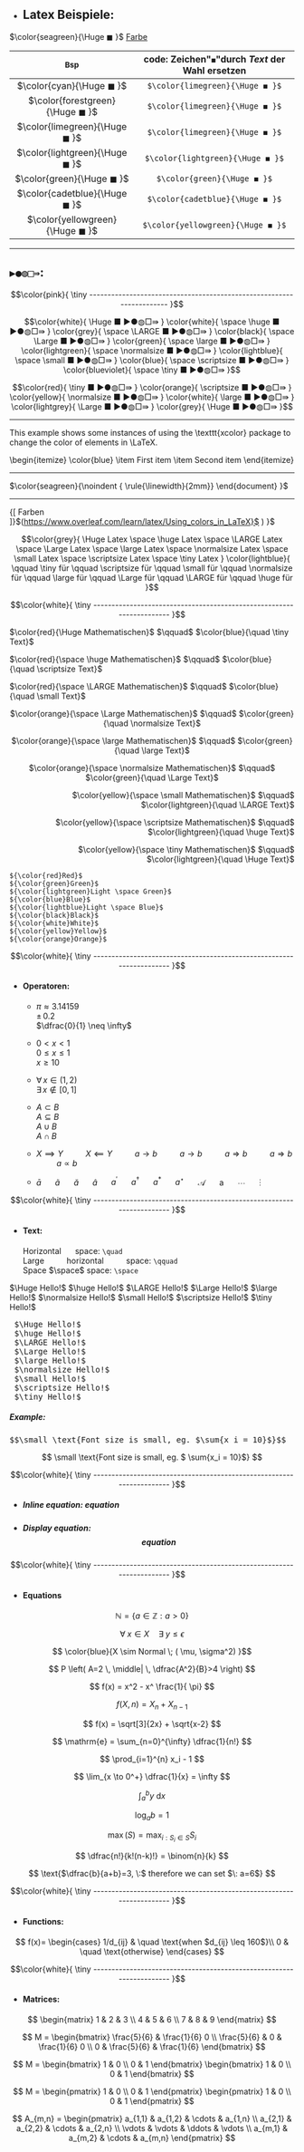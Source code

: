 <!--________________________________________________________________ Beispiele ________________________________________________________________-->
- ## Latex Beispiele:

<!-- Ⅳ ① ② ⒈ ⒉ ⒊ ⒋ ⒌ ⒍ ⒎ ⒏ ⒐ ⑴ ⑵ ⑶ ⑷ ⑸ ⑹ ⑺ ⑻ ⑼ ① ② ③ ④ ⑤ ⑥ ⑦ ⑧ ⑨ ■ ▮ ▼ ◼ ● ◀     -->


  
$\color{seagreen}{\Huge ◼ }$ [ Farbe ](https://www.overleaf.com/learn/latex/Using_colors_in_LaTeX )     

| <sub>Bsp</sub> | code: Zeichen"`◼`"durch *Text* der Wahl ersetzen |
| :---: | :--: |
| $\color{cyan}{\Huge ◼ }$ | `$\color{limegreen}{\Huge ◼ }$` |
$\color{forestgreen}{\Huge ◼ }$  | `$\color{limegreen}{\Huge ◼ }$` |
$\color{limegreen}{\Huge ◼ }$ | `$\color{limegreen}{\Huge ◼ }$` |
$\color{lightgreen}{\Huge ◼ }$ | `$\color{lightgreen}{\Huge ◼ }$` |
$\color{green}{\Huge ◼ }$ | `$\color{green}{\Huge ◼ }$` |
$\color{cadetblue}{\Huge ◼ }$ | `$\color{cadetblue}{\Huge ◼ }$` |
$\color{yellowgreen}{\Huge ◼ }$ | `$\color{yellowgreen}{\Huge ◼ }$` |

---

## `▶●◍□⇛`:

$$\color{pink}{
\tiny ---------------------------------------------------------------------
}$$

$$\color{white}{ 
\Huge  ■ ▶●◍□⇛ } \color{white}{
\space \huge ■ ▶●◍□⇛  } \color{grey}{
\space \LARGE ■ ▶●◍□⇛  } \color{black}{
\space \Large ■ ▶●◍□⇛  } \color{green}{
\space \large ■ ▶●◍□⇛ } \color{lightgreen}{
\space \normalsize ■ ▶●◍□⇛  } \color{lightblue}{
\space \small ■ ▶●◍□⇛  } \color{blue}{
\space \scriptsize ■ ▶●◍□⇛  } \color{blueviolet}{
\space \tiny ■ ▶●◍□⇛
}$$

$$\color{red}{ 
\tiny  ■ ▶●◍□⇛ 
} \color{orange}{
\scriptsize ■ ▶●◍□⇛  
} \color{yellow}{
\normalsize ■ ▶●◍□⇛  
} \color{white}{
\large ■ ▶●◍□⇛  
} \color{lightgrey}{
\Large ■ ▶●◍□⇛  
} \color{grey}{
 \Huge ■ ▶●◍□⇛
}$$  

---

This example shows some instances of using the \texttt{xcolor} package 
to change the color of elements in \LaTeX.

\begin{itemize}
\color{blue}
\item First item
\item Second item
\end{itemize}



---  

$\color{seagreen}{\noindent
{ \rule{\linewidth}{2mm}}
\end{document}
}$

---  



{[ Farben ]}$(https://www.overleaf.com/learn/latex/Using_colors_in_LaTeX}$ ) }$


$$\color{grey}{ 
\Huge Latex
\space \huge Latex
\space \LARGE Latex
\space \Large Latex
\space \large Latex
\space \normalsize Latex
\space \small Latex
\space \scriptsize Latex
\space \tiny Latex
} \color{lightblue}{
\qquad \tiny für
\qquad \scriptsize für
\qquad \small für
\qquad \normalsize für
\qquad \large für
\qquad \Large für
\qquad \LARGE für
\qquad \huge für
}$$

$$\color{white}{
\tiny ---------------------------------------------------------------------
}$$

<p align="left"> $\color{red}{\Huge Mathematischen}$ $\qquad$ $\color{blue}{\quad \tiny Text}$ 
<p align="left"> $\color{red}{\space \huge Mathematischen}$ $\qquad$ $\color{blue}{\quad \scriptsize Text}$
<p align="left"> $\color{red}{\space \LARGE Mathematischen}$ $\qquad$ $\color{blue}{\quad \small Text}$
<p align="center"> $\color{orange}{\space \Large Mathematischen}$ $\qquad$ $\color{green}{\quad \normalsize Text}$  
<p align="center"> $\color{orange}{\space \large Mathematischen}$ $\qquad$ $\color{green}{\quad \large Text}$  
<p align="center"> $\color{orange}{\space \normalsize Mathematischen}$ $\qquad$ $\color{green}{\quad \Large Text}$  
<p align="right"> $\color{yellow}{\space \small Mathematischen}$ $\qquad$ $\color{lightgreen}{\quad \LARGE Text}$  
<p align="right"> $\color{yellow}{\space \scriptsize Mathematischen}$ $\qquad$ $\color{lightgreen}{\quad \huge Text}$  
<p align="right"> $\color{yellow}{\space \tiny Mathematischen}$ $\qquad$ $\color{lightgreen}{\quad \Huge Text}$  
</p> 

`${\color{red}Red}$`  
`${\color{green}Green}$`  
`${\color{lightgreen}Light \space Green}$`  
`${\color{blue}Blue}$`  
`${\color{lightblue}Light \space Blue}$`  
`${\color{black}Black}$`  
`${\color{white}White}$`  
`${\color{yellow}Yellow}$`  
`${\color{orange}Orange}$`  

$$\color{white}{
\tiny ---------------------------------------------------------------------
}$$
- #### Operatoren:
  
  - $\pi \approx 3.14159$  
    $\pm \, 0.2$  
    $\dfrac{0}{1} \neq \infty$  
    
  - $0 < x < 1$  
    $0 \leq x \leq 1$  
    $x \geq 10$  
    
  - $\forall \, x \in (1,2)$  
    $\exists \, x \notin [0,1]$  
    
  - $A \subset B$  
    $A \subseteq B$  
    $A \cup B$  
    $A \cap B$  

  - $X \implies Y$ $\qquad$ $X \impliedby Y$ $\qquad$ $a \to b$ $\qquad$ $a \longrightarrow b$ $\qquad$ $a \Rightarrow b$ $\qquad$ $a \Longrightarrow b$ $\qquad$ $a \propto b$

  - $\bar a$ $\quad$ $\tilde a$ $\quad$ $\breve a$ $\quad$ $\hat a$ $\quad$ $a^ \prime$ $\quad$ $a^ \dagger$ $\quad$ $a^ \ast$ $\quad$ $a^ \star$ $\quad$ $\mathcal A$ $\quad$ $\mathrm a$ $\quad$ $\cdots$ $\quad$ $\vdots$



$$\color{white}{
\tiny ---------------------------------------------------------------------
}$$

- #### Text:
  
  Horizontal $\quad$ space: `\quad`  
  Large $\qquad$ horizontal $\qquad$ space: `\qquad`  
  Space $\space$ space: `\space`  
 <!-- Medium space: `\:`  
  Large $\; $space: `\;`  
  Negative $ \! $ space: `\!` -->

  $\Huge Hello!$
  $\huge Hello!$
  $\LARGE Hello!$
  $\Large Hello!$
  $\large Hello!$
  $\normalsize Hello!$
  $\small Hello!$
  $\scriptsize Hello!$
  $\tiny Hello!$

<pre>
 $\Huge Hello!$
 $\huge Hello!$
 $\LARGE Hello!$
 $\Large Hello!$
 $\large Hello!$
 $\normalsize Hello!$
 $\small Hello!$
 $\scriptsize Hello!$
 $\tiny Hello!$
</pre>

##### *Example*:

<pre>$$\small \text{Font size is small, eg. $\sum{x_i = 10}$}$$</pre>

$$
\small 
\text{Font size is small, eg. $
\sum{x_i = 10}$}
$$

$$\color{white}{
\tiny ---------------------------------------------------------------------
}$$
  
- ##### *Inline equation*: $equation$

- ##### *Display equation*: $$equation$$

$$\color{white}{
\tiny ---------------------------------------------------------------------
}$$
 
- #### Equations

$$
\mathbb{N} = 
\{ a 
\in 
\mathbb{Z} : a > 0 
\}
$$

$$
\forall 
\; x 
\in X 
\quad 
\exists 
\; y 
\leq 
\epsilon
$$

$$
\color{blue}{X 
\sim Normal 
\; (
\mu,
\sigma^2)
}$$

$$
P 
\left( A=2 
\, 
\middle| 
\, 
\dfrac{A^2}{B}>4 
\right)
$$

$$
f(x) = x^2 - x^
\frac{1}{
\pi}
$$

$$
f(X,n) = X_n + X_{n-1}
$$

$$
f(x) = \sqrt[3]{2x} + \sqrt{x-2}
$$

$$
\mathrm{e} = \sum_{n=0}^{\infty} \dfrac{1}{n!}
$$

$$
\prod_{i=1}^{n} x_i - 1
$$

$$
\lim_{x \to 0^+} \dfrac{1}{x} = \infty
$$

$$
\int_a^b y \: \mathrm{d}x
$$

$$
\log_a b = 1
$$
 
$$
\max(S) = \max_{i:S_i \in S} S_i
$$
 
$$
\dfrac{n!}{k!(n-k)!} = \binom{n}{k}
$$
 
$$
\text{$\dfrac{b}{a+b}=3, \:$ therefore we can set $\: a=6$}
$$

$$\color{white}{
\tiny ---------------------------------------------------------------------
}$$

- #### Functions:
 
$$
f(x)=
\begin{cases}
1/d_{ij} & \quad \text{when  $d_{ij} \leq 160$}\\ 
0 & \quad \text{otherwise}
\end{cases}
$$

$$\color{white}{
\tiny ---------------------------------------------------------------------
}$$

- #### Matrices:
 
$$
\begin{matrix}
1 & 2 & 3 \\
4 & 5 & 6 \\
7 & 8 & 9
\end{matrix}
$$

$$
M = 
\begin{bmatrix}
\frac{5}{6} & \frac{1}{6} 0 \\
\frac{5}{6} & 0 & \frac{1}{6} 0 \\
0 & \frac{5}{6} & \frac{1}{6}
\end{bmatrix}
$$

$$ 
M =
\begin{bmatrix}
1 & 0 \\
0 & 1
\end{bmatrix}
\begin{bmatrix}
1 & 0 \\
0 & 1
\end{bmatrix}
$$

$$ 
M =
\begin{pmatrix}
1 & 0 \\
0 & 1
\end{pmatrix}
\begin{pmatrix}
1 & 0 \\
0 & 1
\end{pmatrix}
$$
 
$$
A_{m,n} = 
\begin{pmatrix}
a_{1,1} & a_{1,2} & \cdots & a_{1,n} \\
a_{2,1} & a_{2,2} & \cdots & a_{2,n} \\
\vdots & \vdots & \ddots & \vdots \\
a_{m,1} & a_{m,2} & \cdots & a_{m,n} 
\end{pmatrix}
$$  

<!--

- oder in Codeblöcken:  
`diff`

```diff
+ grüner Text
```
```diff
- roter Text
```
```diff
! oranger Text
```
```diff
@@ pinker Text @@
```
```diff
# grauer Text
```




- [x] ## test
- [~] ~~Inapplicable task~~
- [ ] Incomplete task
  - [x] Sub-task 1
  - [~] ~~Sub-task 2~~
  - [ ] Sub-task 3

1. [x] Completed task
1. [~] ~~Inapplicable task~~
1. [ ] Incomplete task
   1. [x] Sub-task 1
   1. ~~[ ] Sub-task 2~~
   1. [ ] Sub-task 3
-->
